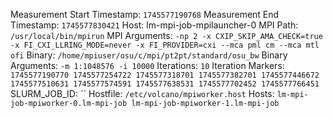 Measurement Start Timestamp: `1745577190768`
Measurement End Timestamp: `1745577830421`
Host: lm-mpi-job-mpilauncher-0
MPI Path: `/usr/local/bin/mpirun`
MPI Arguments: `-np 2 -x CXIP_SKIP_AMA_CHECK=true -x FI_CXI_LLRING_MODE=never -x FI_PROVIDER=cxi --mca pml cm --mca mtl ofi`
Binary: `/home/mpiuser/osu/c/mpi/pt2pt/standard/osu_bw`
Binary Arguments: `-m 1:1048576 -i 10000`
Iterations: `10`
Iteration Markers: `1745577190770 1745577254722 1745577318701 1745577382701 1745577446672 1745577510631 1745577574591 1745577638531 1745577702452 1745577766451`
SLURM_JOB_ID: ``
Hostfile: `/etc/volcano/mpiworker.host`
Hosts: `lm-mpi-job-mpiworker-0.lm-mpi-job
lm-mpi-job-mpiworker-1.lm-mpi-job`
